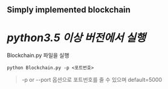 ## Simply implemented blockchain
# __*python3.5 이상 버전에서 실행*__

</hr>

Blockchain.py 파일을 실행
<pre><code>python Blockchain.py -p <포트번호></code></pre>
> -p or --port 옵션으로 포트번호를 줄 수 있으며 default=5000
